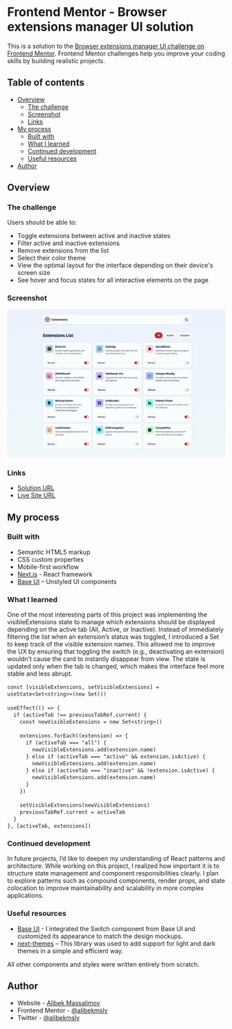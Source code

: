 # Frontend Mentor - Browser extensions manager UI solution

This is a solution to the [Browser extensions manager UI challenge on Frontend Mentor](https://www.frontendmentor.io/challenges/browser-extension-manager-ui-yNZnOfsMAp). Frontend Mentor challenges help you improve your coding skills by building realistic projects.

## Table of contents

- [Overview](#overview)
  - [The challenge](#the-challenge)
  - [Screenshot](#screenshot)
  - [Links](#links)
- [My process](#my-process)
  - [Built with](#built-with)
  - [What I learned](#what-i-learned)
  - [Continued development](#continued-development)
  - [Useful resources](#useful-resources)
- [Author](#author)

## Overview

### The challenge

Users should be able to:

- Toggle extensions between active and inactive states
- Filter active and inactive extensions
- Remove extensions from the list
- Select their color theme
- View the optimal layout for the interface depending on their device's screen size
- See hover and focus states for all interactive elements on the page

### Screenshot

![](./screenshot.png)

### Links

- [Solution URL](https://github.com/alibekmslv/browser-extensions-manager)
- [Live Site URL](https://browser-extensions-manager.massalimov.com)

## My process

### Built with

- Semantic HTML5 markup
- CSS custom properties
- Mobile-first workflow
- [Next.js](https://nextjs.org/) - React framework
- [Base UI](https://base-ui.com) – Unstyled UI components

### What I learned

One of the most interesting parts of this project was implementing the visibleExtensions state to manage which extensions should be displayed depending on the active tab (All, Active, or Inactive). Instead of immediately filtering the list when an extension’s status was toggled, I introduced a Set<string> to keep track of the visible extension names. This allowed me to improve the UX by ensuring that toggling the switch (e.g., deactivating an extension) wouldn’t cause the card to instantly disappear from view. The state is updated only when the tab is changed, which makes the interface feel more stable and less abrupt.

```tsx
const [visibleExtensions, setVisibleExtensions] = useState<Set<string>>(new Set())

useEffect(() => {
  if (activeTab !== previousTabRef.current) {
    const newVisibleExtensions = new Set<string>()

    extensions.forEach((extension) => {
      if (activeTab === "all") {
        newVisibleExtensions.add(extension.name)
      } else if (activeTab === "active" && extension.isActive) {
        newVisibleExtensions.add(extension.name)
      } else if (activeTab === "inactive" && !extension.isActive) {
        newVisibleExtensions.add(extension.name)
      }
    })

    setVisibleExtensions(newVisibleExtensions)
    previousTabRef.current = activeTab
  }
}, [activeTab, extensions])
```

### Continued development

In future projects, I’d like to deepen my understanding of React patterns and architecture. While working on this project, I realized how important it is to structure state management and component responsibilities clearly. I plan to explore patterns such as compound components, render props, and state colocation to improve maintainability and scalability in more complex applications.

### Useful resources

- [Base UI](https://base-ui.com) - I integrated the Switch component from Base UI and customized its appearance to match the design mockups.
- [next-themes](https://github.com/pacocoursey/next-themes) –  This library was used to add support for light and dark themes in a simple and efficient way.

All other components and styles were written entirely from scratch.


## Author

- Website - [Alibek Massalimov](https://massalimov.com)
- Frontend Mentor - [@alibekmslv](https://www.frontendmentor.io/profile/alibekmslv)
- Twitter - [@alibekmslv](https://www.twitter.com/alibekmslv)
